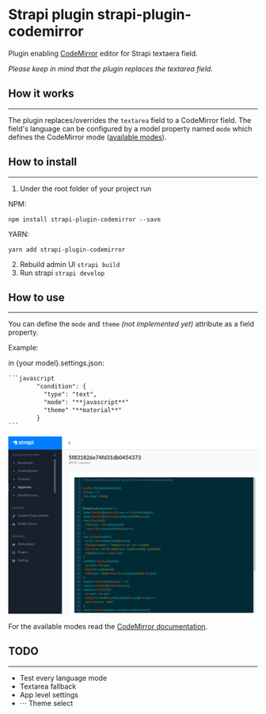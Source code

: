 # Strapi plugin strapi-plugin-codemirror

Plugin enabling [CodeMirror](https://codemirror.net/demo/theme.html) editor for Strapi textaera field.

_Please keep in mind that the plugin replaces the textarea field._

## How it works
--------
The plugin replaces/overrides the `textarea` field to a CodeMirror field. 
The field's language can be configured by a model property named `mode` 
which defines the CodeMirror mode ([available modes](https://codemirror.net)). 

## How to install
--------
1. Under the root folder of your project run 

NPM:
   ```
   npm install strapi-plugin-codemirror --save
   ```
YARN:
   ```
   yarn add strapi-plugin-codemirror
   ```
2. Rebuild admin UI `strapi build`
3. Run strapi `strapi develop`

## How to use
--------
You can define the `mode` and `theme` _(not implemented yet)_ attribute as a field property.

Example:

in {your model}.settings.json:

    ```javascript
            "condition": {
              "type": "text",
              "mode": "**javascript**"
              "theme" "**material**"
            }
    ```

![alt text](./res/sample.png "CodeMirror JS field")    

For the available modes read the [CodeMirror documentation](https://codemirror.net/mode/index.html).


## TODO
--------
+ Test every language mode
+ Textarea fallback
+ App level settings
+ ⋅⋅⋅ Theme select 
 

